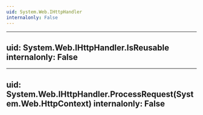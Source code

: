 ```yaml
---
uid: System.Web.IHttpHandler
internalonly: False
---
```


---
uid: System.Web.IHttpHandler.IsReusable
internalonly: False
---

---
uid: System.Web.IHttpHandler.ProcessRequest(System.Web.HttpContext)
internalonly: False
---
